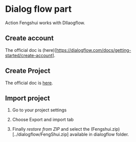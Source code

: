 # Dialog flow part
Action Fengshui works with DIlaogflow.

## Create account
The official doc is (here)[https://dialogflow.com/docs/getting-started/create-account].

## Create Project
The official doc is [here](https://dialogflow.com/docs/getting-started/first-agent).

## Import project
1. Go to your project settings

2. Choose Export and import tab

3. Finally _restore from ZIP_ and select the (Fengshui.zip)[../dialogflow/FengShui.zip] available in dialogflow folder.

